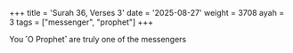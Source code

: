 +++
title = 'Surah 36, Verses 3'
date = '2025-08-27'
weight = 3708
ayah = 3
tags = ["messenger", "prophet"]
+++

You ˹O Prophet˺ are truly one of the messengers